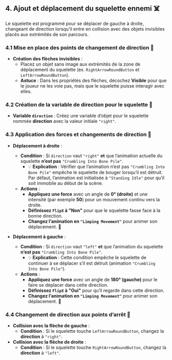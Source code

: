 ## 4. Ajout et déplacement du squelette ennemi ☠️

Le squelette est programmé pour se déplacer de gauche à droite, changeant de direction lorsqu'il entre en collision avec des objets invisibles placés aux extrémités de son parcours.

### 4.1 Mise en place des points de changement de direction 🔄
- **Création des flèches invisibles** :
  - Placez un objet sans image aux extrémités de la zone de déplacement du squelette (ex. `RightArrowRoundButton` et `LeftArrowRoundButton`).
  - **Astuce** : Dans les propriétés des flèches, décochez **Visible** pour que le joueur ne les voie pas, mais que le squelette puisse interagir avec elles.

### 4.2 Création de la variable de direction pour le squelette 🧭
- **Variable `direction`** : Créez une variable d’objet pour le squelette nommée **direction** avec la valeur initiale `"right"`.

### 4.3 Application des forces et changements de direction 🎯
- **Déplacement à droite** :
  - **Condition** : Si `direction` vaut `"right"` **et** que l’animation actuelle du squelette **n’est pas** `"Crumbling Into Bone Pile"`.
    - 💡 **Explication** : Vérifier que l’animation n’est pas `"Crumbling Into Bone Pile"` empêche le squelette de bouger lorsqu’il est détruit. Par défaut, l’animation est initialisée à `"Standing Idle"` pour qu’il soit immobile au début de la scène.
  - **Actions** :
    - **Appliquez une force** avec un angle de **0° (droite)** et une intensité (par exemple **50**) pour un mouvement continu vers la droite.
    - **Définissez `FlipX` à "Non"** pour que le squelette fasse face à la bonne direction.
    - **Changez l’animation en `"Limping Movement"`** pour animer son déplacement. 🦴

- **Déplacement à gauche** :
  - **Condition** : Si `direction` vaut `"left"` **et** que l’animation du squelette **n’est pas** `"Crumbling Into Bone Pile"`.
    - 💡 **Explication** : Cette condition empêche le squelette de continuer à se déplacer s’il est détruit (animation `"Crumbling Into Bone Pile"`).
  - **Actions** :
    - **Appliquez une force** avec un angle de **180° (gauche)** pour le faire se déplacer dans cette direction.
    - **Définissez `FlipX` à "Oui"** pour qu’il regarde dans cette direction.
    - **Changez l’animation en `"Limping Movement"`** pour animer son déplacement. 👻

### 4.4 Changement de direction aux points d’arrêt 🔄
- **Collision avec la flèche de gauche** :
  - **Condition** : Si le squelette touche `LeftArrowRoundButton`, changez la **direction** à `"right"`.
- **Collision avec la flèche de droite** :
  - **Condition** : Si le squelette touche `RightArrowRoundButton`, changez la **direction** à `"left"`.
